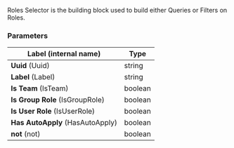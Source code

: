 

Roles Selector is the building block used to build either Queries or Filters on Roles.


### Parameters
|Label (internal name)|Type|
|---|---|
|**Uuid** (Uuid)|string|
|**Label** (Label)|string|
|**Is Team** (IsTeam)|boolean|
|**Is Group Role** (IsGroupRole)|boolean|
|**Is User Role** (IsUserRole)|boolean|
|**Has AutoApply** (HasAutoApply)|boolean|
|**not** (not)|boolean|

